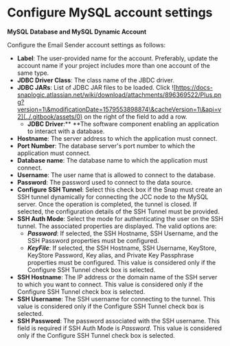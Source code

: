 # Configure MySQL account settings

**MySQL Database and MySQL Dynamic Account**

Configure the Email Sender account settings as follows:

* **Label**: The user-provided name for the account. Preferably, update the account name if your project includes more than one account of the same type.
* **JDBC Driver Class**: The class name of the JBDC driver.&#x20;
* **JDBC JARs**: List of JDBC JAR files to be loaded. Click ![https://docs-snaplogic.atlassian.net/wiki/download/attachments/896369522/Plus.png?version=1\&modificationDate=1579553898874\&cacheVersion=1\&api=v2](../.gitbook/assets/0) on the right of the field to add a row.
  * **JDBC Driver**:** **The software component enabling an application to interact with a database.
* **Hostname**: The server address to which the application must connect.
* **Port Number**: The database server's port number to which the application must connect.
* **Database name**: The database name to which the application must connect.
* **Username**: The user name that is allowed to connect to the database.
* **Password**: The password used to connect to the data source.&#x20;
* **Configure SSH Tunnel**: Select this check box if the Snap must create an SSH tunnel dynamically for connecting the JCC node to the MySQL server. Once the operation is completed, the tunnel is closed. If selected, the configuration details of the SSH Tunnel must be provided.
* **SSH Auth Mode**: Select the mode for authenticating the user on the SSH tunnel. The associated properties are displayed. The valid options are:
  * _**Password**_: If selected, the SSH Hostname, SSH Username, and the SSH Password properties must be configured.
  * _**KeyFile**_: If selected, the SSH Hostname, SSH Username, KeyStore, KeyStore Password, Key alias, and Private Key Passphrase properties must be configured. This value is considered only if the Configure SSH Tunnel check box is selected.
* **SSH Hostname**: The IP address or the domain name of the SSH server to which you want to connect. This value is considered only if the Configure SSH Tunnel check box is selected.
* **SSH Username**: The SSH username for connecting to the tunnel. This value is considered only if the Configure SSH Tunnel check box is selected.
* **SSH Password**: The password associated with the SSH username. This field is required if SSH Auth Mode is _Password_. This value is considered only if the Configure SSH Tunnel check box is selected.
